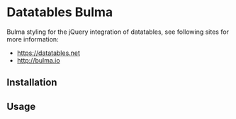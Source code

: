 # Datatables Bulma

Bulma styling for the jQuery integration of datatables, see following sites for more information:
* https://datatables.net
* http://bulma.io


## Installation


## Usage


## 